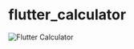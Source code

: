 # flutter_calculator

![Flutter Calculator](https://user-images.githubusercontent.com/38267431/233836623-b140356b-dabd-4d78-804d-3196d278c4c1.png)
